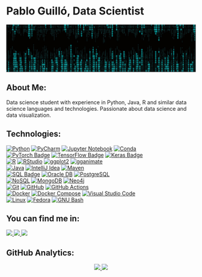 # Pablo Guilló, Data Scientist

<img align='center' src= https://github.com/pguillo02/pguillo02/blob/main/header-banner.jpg  >

## About Me:

Data science student with experience in Python, Java, R and similar data science languages and technologies. Passionate about data science and data visualization.

## Technologies:

[![Python](https://img.shields.io/badge/Python-3776AB?style=for-the-badge&logo=python&logoColor=white&labelColor=3776AB)](https://www.python.org/)
[![PyCharm](https://img.shields.io/badge/PyCharm-000000?style=for-the-badge&logo=PyCharm&logoColor=white&labelColor=000000)](https://www.jetbrains.com/es-es/pycharm/)
[![Jupyter Notebook](https://img.shields.io/badge/Jupyter_Notebook-F37626?style=for-the-badge&logo=Jupyter&logoColor=white&labelColor=F37626)](https://jupyter.org/)
[![Conda](https://img.shields.io/badge/Conda-44A833?style=for-the-badge&logo=anaconda&logoColor=white&labelColor=44A833)](https://conda.io/projects/conda/en/latest/user-guide/install/index.html)
</br>
[![PyTorch Badge](https://img.shields.io/badge/PyTorch-EE4C2C?style=for-the-badge&logo=pytorch&logoColor=white&labelColor=EE4C2C)](https://pytorch.org/)
[![TensorFlow Badge](https://img.shields.io/badge/TensorFlow-FF6F00?style=for-the-badge&logo=tensorflow&logoColor=white&labelColor=FF6F00)](https://www.tensorflow.org/?hl=es-419)
[![Keras Badge](https://img.shields.io/badge/Keras-D00000?style=for-the-badge&logo=keras&logoColor=white&labelColor=D00000)](https://keras.io/)
</br>
[![R](https://img.shields.io/badge/R-276DC3?style=for-the-badge&logo=r&logoColor=white&labelColor=276DC3)](https://www.r-project.org/)
[![RStudio](https://img.shields.io/badge/RStudio-75AADB?style=for-the-badge&logo=RStudio&logoColor=white&labelColor=75AADB)](https://www.r-project.org/)
[![ggplot2](https://img.shields.io/badge/ggplot2-EE7733?style=for-the-badge&logo=R&logoColor=white&labelColor=EE7733)](https://ggplot2.tidyverse.org/)
[![gganimate](https://img.shields.io/badge/gganimate-FF99CC?style=for-the-badge&logo=R&logoColor=white&labelColor=FF99CC)](https://gganimate.com/)
</br>
[![Java](https://img.shields.io/badge/Java-007396?style=for-the-badge&logo=openjdk&logoColor=white&labelColor=007396)](https://www.java.com/es/)
[![IntelliJ Idea](https://img.shields.io/badge/IntelliJ_Idea-000000?style=for-the-badge&logo=intellijidea&logoColor=white&labelColor=000000)](https://www.jetbrains.com/es-es/idea/)
[![Maven](https://img.shields.io/badge/Maven-C71A36?style=for-the-badge&logo=apache-maven&logoColor=white&labelColor=C71A36)](https://maven.apache.org/)
</br>
[![SQL Badge](https://img.shields.io/badge/SQL-025E8C?style=for-the-badge&logo=sql&logoColor=white&labelColor=025E8C)](https://en.wikipedia.org/wiki/SQL)
[![Oracle DB](https://img.shields.io/badge/Oracle_DB-FF6600?style=for-the-badge&logo=oracle&logoColor=white&labelColor=FF6600)](https://www.oracle.com/es/database/)
[![PostgreSQL](https://img.shields.io/badge/PostgreSQL-336791?style=for-the-badge&logo=postgresql&logoColor=white&labelColor=336791)](https://www.postgresql.org/)
</br>
[![NoSQL](https://img.shields.io/badge/NoSQL-333333?style=for-the-badge)](https://en.wikipedia.org/wiki/NoSQL)
[![MongoDB](https://img.shields.io/badge/MongoDB-47A248?style=for-the-badge&logo=mongodb&logoColor=white&labelColor=47A248)](https://www.mongodb.com/)
[![Neo4j](https://img.shields.io/badge/Neo4j-008CC1?style=for-the-badge&logo=neo4j&logoColor=white&labelColor=008CC1)](https://neo4j.com/)
</br>
[![Git](https://img.shields.io/badge/Git-F05032?style=for-the-badge&logo=git&logoColor=white&labelColor=F05032)](https://git-scm.com/)
[![GitHub](https://img.shields.io/badge/GitHub-181717?style=for-the-badge&logo=github&logoColor=white&labelColor=181717)](https://github.com/)
[![GitHub Actions](https://img.shields.io/badge/GitHub%20Actions-blue?style=for-the-badge&logo=github-actions&logoColor=white)](https://github.com/features/actions)
</br>
[![Docker](https://img.shields.io/badge/Docker-2496ED?style=for-the-badge&logo=docker&logoColor=white&labelColor=2496ED)](https://www.docker.com/)
[![Docker Compose](https://img.shields.io/badge/Docker_Compose-2496ED?style=for-the-badge&logo=docker&logoColor=white&labelColor=2496ED)](https://docs.docker.com/compose/)
[![Visual Studio Code](https://img.shields.io/badge/VS_Code-007ACC?style=for-the-badge&logo=visual-studio-code&logoColor=white&labelColor=007ACC)](https://code.visualstudio.com/)
</br>
[![Linux](https://img.shields.io/badge/Linux-FCC624?style=for-the-badge&logo=linux&logoColor=black&labelColor=FCC624)](https://es.wikipedia.org/wiki/GNU/Linux)
[![Fedora](https://img.shields.io/badge/Fedora-294172?style=for-the-badge&logo=fedora&logoColor=white&labelColor=294172)](https://fedoraproject.org/)
[![GNU Bash](https://img.shields.io/badge/GNU_Bash-4EAA25?style=for-the-badge&logo=gnu-bash&logoColor=white&labelColor=4EAA25)](https://www.gnu.org/software/bash/)
</br>

## You can find me in:

<a href="https://www.linkedin.com/in/pabloguillojimenez" target="_blank">
<img src="https://img.shields.io/badge/LinkedIn-0077B5?style=for-the-badge&logo=linkedin&logoColor=white" />
</a>

<a href="https://www.kaggle.com/pguillo02" target="_blank">
  <img src="https://img.shields.io/badge/Kaggle-20BEFF?style=for-the-badge&logo=kaggle&logoColor=white" />
</a>

<a href="mailto:pabloguilloprofesional@gmail.com" target="_blank">
  <img src="https://img.shields.io/badge/Professional%20Email-FF0000?style=for-the-badge&logo=gmail&logoColor=white" />
</a>
</br>

## GitHub Analytics:

<p align="center">
<a href="https://github.com/pguillo02">
  <img height="165em" src="https://github-readme-stats-eight-theta.vercel.app/api?username=pguillo02&show_icons=true&theme=highcontrast&include_all_commits=true&count_private=true"/>
  <img height="165em" src="https://github-readme-stats-eight-theta.vercel.app/api/top-langs/?username=pguillo02&layout=compact&langs_count=8&theme=highcontrast"/>
</a>
</p>
